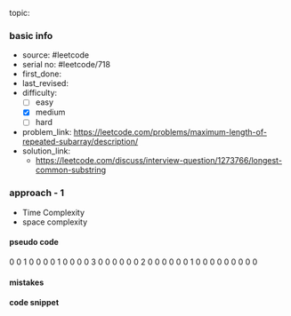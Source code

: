 topic:

### basic info
- source: #leetcode 
- serial no: #leetcode/718 
- first_done:
- last_revised:
- difficulty:
	- [ ] easy
	- [x] medium
	- [ ] hard
- problem_link: https://leetcode.com/problems/maximum-length-of-repeated-subarray/description/
- solution_link:
	- https://leetcode.com/discuss/interview-question/1273766/longest-common-substring

### approach - 1
- Time Complexity
- space complexity

#### pseudo code
0 0 1 0 0 0
0 1 0 0 0 0 
3 0 0 0 0 0
0 2 0 0 0 0
0 0 1 0 0 0 
0 0 0 0 0 0 
#### mistakes

#### code snippet
```python

```